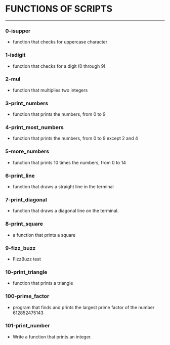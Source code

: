 
# FUNCTIONS OF SCRIPTS
---

### 0-isupper
- function that checks for uppercase character

### 1-isdigit
- function that checks for a digit (0 through 9)

### 2-mul
- function that multiplies two integers

### 3-print_numbers
- function that prints the numbers, from 0 to 9

### 4-print_most_numbers
- function that prints the numbers, from 0 to 9 except 2 and 4

### 5-more_numbers
- function that prints 10 times the numbers, from 0 to 14

### 6-print_line
- function that draws a straight line in the terminal

### 7-print_diagonal
- function that draws a diagonal line on the terminal.

### 8-print_square
- a function that prints a square

### 9-fizz_buzz
- FizzBuzz test

### 10-print_triangle
- function that prints a triangle

### 100-prime_factor
- program that finds and prints the largest prime factor of the number 612852475143

### 101-print_number
- Write a function that prints an integer.
